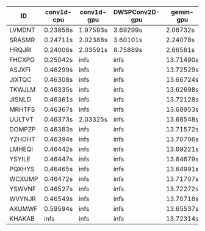|ID|conv1d-cpu|conv1d-gpu|DWSPConv2D-gpu|gemm-gpu|avg|
|-|-|-|-|-|-|
|LVMDNT|0.23856s|1.97593s|3.69299s|2.06732s|1.99370s|
|SRASMR|0.24711s|2.02388s|3.60101s|2.24078s|2.02819s|
|HRQJRI|0.24006s|2.03591s|8.75889s|2.66581s|3.42517s|
|FHCXPO|0.25042s|infs|infs|13.71490s|infs|
|ASJXFI|0.46299s|infs|infs|13.72529s|infs|
|JIXTQC|0.46308s|infs|infs|13.66724s|infs|
|TKWJLM|0.46335s|infs|infs|13.62698s|infs|
|JISNLD|0.46361s|infs|infs|13.72128s|infs|
|MRHTFS|0.46367s|infs|infs|13.68953s|infs|
|UULTVT|0.46373s|2.03325s|infs|13.68548s|infs|
|DOMPZP|0.46383s|infs|infs|13.71572s|infs|
|YZHOHT|0.46394s|infs|infs|13.70706s|infs|
|LMHEQI|0.46442s|infs|infs|13.69221s|infs|
|YSYILE|0.46447s|infs|infs|13.64679s|infs|
|PQXHYS|0.46465s|infs|infs|13.64991s|infs|
|WCXUMP|0.46472s|infs|infs|13.71707s|infs|
|YSWVNF|0.46527s|infs|infs|13.72272s|infs|
|WVYNJR|0.46549s|infs|infs|13.70718s|infs|
|AXUMWF|0.59594s|infs|infs|13.65537s|infs|
|KHAKAB|infs|infs|infs|13.72314s|infs|
